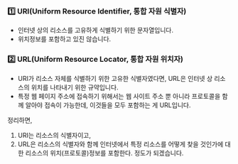 
### **1️⃣ URI(Uniform Resource Identifier, 통합 자원 식별자)**
- 인터넷 상의 리소스를 고유하게 식별하기 위한 문자열입니다.
- 위치정보를 포함하고 있진 않습니다.

### **2️⃣ URL(Uniform Resource Locator, 통합 자원 위치자)**
- URI가 리소스 자체를 식별하기 위한 고유한 식별자였다면, URL은 인터넷 상 리소스의 위치를 나타내기 위한 규약입니다.
- 특정 웹 페이지 주소에 접속하기 위해서는 웹 사이트 주소 뿐 아니라 프로토콜을 함께 알아야 접속이 가능한데, 이것들을 모두 포함하는 게 URL입니다.

정리하면,
1. URI는 리소스의 식별자이고,
2. URL은 리소스의 식별자와 함께 인터넷에서 특정 리소스를 어떻게 찾을 것인가에 대한 리소스의 위치(프로토콜)정보를 포함한다. 정도가 되겠습니다.